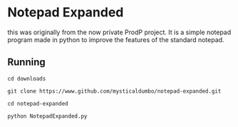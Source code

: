 # Notepad Expanded
this was originally from the now private ProdP project. It is a simple notepad program made in python to improve the features of the standard notepad.
## Running
```
cd downloads
```
```
git clone https://www.github.com/mysticaldumbo/notepad-expanded.git
```
```
cd notepad-expanded
```
```
python NotepadExpanded.py
```
